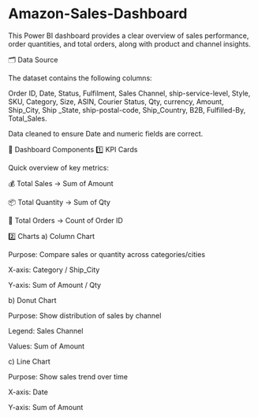 # Amazon-Sales-Dashboard

This Power BI dashboard provides a clear overview of sales performance, order quantities, and total orders, along with product and channel insights.

🗂 Data Source

The dataset contains the following columns:

Order ID, Date, Status, Fulfilment, Sales Channel, ship-service-level, Style, SKU, Category, Size, ASIN, Courier Status, Qty, currency, Amount, Ship_City, Ship _State, ship-postal-code, Ship_Country, B2B, Fulfilled-By, Total_Sales.

Data cleaned to ensure Date and numeric fields are correct.

📌 Dashboard Components
1️⃣ KPI Cards

Quick overview of key metrics:

💰 Total Sales → Sum of Amount

📦 Total Quantity → Sum of Qty

📝 Total Orders → Count of Order ID


2️⃣ Charts
a) Column Chart

Purpose: Compare sales or quantity across categories/cities

X-axis: Category / Ship_City

Y-axis: Sum of Amount / Qty


b) Donut Chart

Purpose: Show distribution of sales by channel

Legend: Sales Channel

Values: Sum of Amount


c) Line Chart

Purpose: Show sales trend over time

X-axis: Date

Y-axis: Sum of Amount
